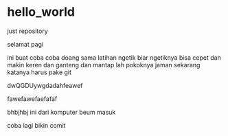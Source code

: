 # hello_world


just repository

selamat pagi

ini buat coba coba doang sama latihan ngetik biar ngetiknya bisa cepet dan makin keren
dan ganteng dan mantap lah pokoknya
jaman sekarang katanya harus pake git

dwQGDUywgdadahfeawef



fawefawefaefafaf


bhbjhbj
 ini dari komputer
 beum masuk
 
 coba lagi bikin comit